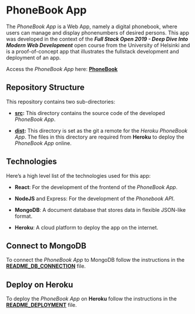 # PhoneBook App

The *PhoneBook App* is a Web App, namely a digital phonebook, where users can manage and display phonenumbers of desired persons.  This app was developed in the context of the ***Full Stack Open 2019 - Deep Dive Into Modern Web Development*** open course from the University of Helsinki and is a proof-of-concept app that illustrates the fullstack development and deployment of an app.

Access the *PhoneBook App* here: [**PhoneBook**](https://phonebook-app-demo.herokuapp.com/)



## Repository Structure

This repository contains two sub-directories:

* [**src**](https://github.com/katerina-tziala/phonebook_app/tree/master/src)**:** This directory contains the source code of the developed *PhoneBook App*. 

* [**dist**](https://github.com/katerina-tziala/phonebook_app/tree/master/dist)**:** This directory is set as the git a remote for the *Heroku PhoneBook App*. The files in this directory are required from **Heroku** to deploy the *PhoneBook App* online.


## Technologies

Here’s a high level list of the technologies used for this app:

* **React**: For the development of the frontend of the *PhoneBook App*.

* **NodeJS** and Express: For the development of the *Phonebook API*.

* **MongoDB**: A document database that stores data in flexible JSON-like format.

* **Heroku**: A cloud platform to deploy the app on the internet.


## Connect to MongoDB

To connect the *PhoneBook App* to MongoDB  follow the instructions in the [**README_DB_CONNECTION**](https://github.com/katerina-tziala/phonebook_app/blob/master/README_DB_CONNECTION.md) file.


## Deploy on Heroku

To deploy the *PhoneBook App* on **Heroku** follow the instructions in the [**README_DEPLOYMENT**](https://github.com/katerina-tziala/phonebook_app/blob/master/README_DEPLOYMENT.md) file.